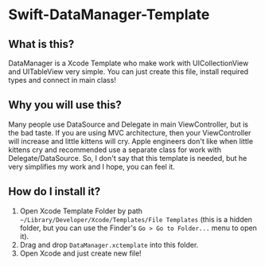 # Swift-DataManager-Template

What is this?
---------------------

DataManager is a Xcode Template who make work with UICollectionView and UITableView very simple. You can just create this file, install required types and connect in main class! 

Why you will use this?
---------------------

Many people use DataSource and Delegate in main ViewController, but is the bad taste. If you are using MVC architecture, then your ViewController will increase and little kittens will cry. Apple engineers don't like when little kittens cry and recommended use a separate class for work with Delegate/DataSource. So, I don't say that this template is needed, but he very simplifies my work and I hope, you can feel it.

How do I install it?
---------------------

1. Open Xcode Template Folder by path `~/Library/Developer/Xcode/Templates/File Templates` (this is a hidden folder, but you can use the Finder's `Go > Go to Folder...` menu to open it).
2. Drag and drop `DataManager.xctemplate` into this folder.
3. Open Xcode and just create new file!

